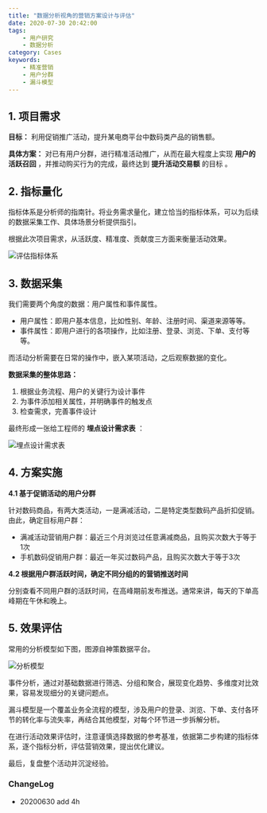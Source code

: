 ```yaml
---
title: "数据分析视角的营销方案设计与评估"
date: 2020-07-30 20:42:00
tags: 
    - 用户研究
    - 数据分析
category: Cases
keywords: 
    - 精准营销
    - 用户分群
    - 漏斗模型
---
```


## 1. 项目需求
**目标：** 利用促销推广活动，提升某电商平台中数码类产品的销售额。

**具体方案：** 对已有用户分群，进行精准活动推广，从而在最大程度上实现 **用户的活跃召回** ，并推动购买行为的完成，最终达到 **提升活动交易额** 的目标 。

## 2. 指标量化

指标体系是分析师的指南针。将业务需求量化，建立恰当的指标体系，可以为后续的数据采集工作、具体场景分析提供指引。

根据此次项目需求，从活跃度、精准度、贡献度三方面来衡量活动效果。

![评估指标体系](http://xixuan.img-cn-shanghai.aliyuncs.com/note/2020-08-03-015435.png)

## 3. 数据采集

我们需要两个角度的数据：用户属性和事件属性。

- 用户属性：即用户基本信息，比如性别、年龄、注册时间、渠道来源等等。
- 事件属性：即用户进行的各项操作，比如注册、登录、浏览、下单、支付等等。

而活动分析需要在日常的操作中，嵌入某项活动，之后观察数据的变化。

**数据采集的整体思路：** 

1. 根据业务流程、用户的关键行为设计事件 
2. 为事件添加相关属性，并明确事件的触发点
3. 检查需求，完善事件设计

最终形成一张给工程师的 **埋点设计需求表** ：

![埋点设计需求表](http://xixuan.img-cn-shanghai.aliyuncs.com/note/2020-08-03-042033.png)

## 4. 方案实施

**4.1 基于促销活动的用户分群** 

针对数码商品，有两大类活动，一是满减活动，二是特定类型数码产品折扣促销。由此，确定目标用户群：

- 满减活动营销用户群：最近三个月浏览过任意满减商品，且购买次数大于等于1次
- 手机数码促销用户群：最近一年买过数码产品，且购买次数大于等于3次

**4.2 根据用户群活跃时间，确定不同分组的的营销推送时间** 

分别查看不同用户群的活跃时间，在高峰期前发布推送。通常来讲，每天的下单高峰期在午休和晚上。

## 5. 效果评估

常用的分析模型如下图，图源自神策数据平台。

![分析模型](http://xixuan.img-cn-shanghai.aliyuncs.com/note/2020-08-03-134556.png)

事件分析，通过对基础数据进行筛选、分组和聚合，展现变化趋势、多维度对比效果，容易发现细分的关键问题点。

漏斗模型是一个覆盖业务全流程的模型，涉及用户的登录、浏览、下单、支付各环节的转化率与流失率，再结合其他模型，对每个环节进一步拆解分析。

在进行活动效果评估时，注意谨慎选择数据的参考基准，依据第二步构建的指标体系，逐个指标分析，评估营销效果，提出优化建议。

最后，复盘整个活动并沉淀经验。

### ChangeLog

- 20200630 add 4h